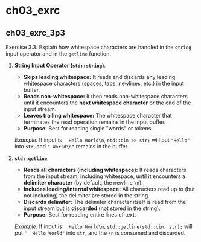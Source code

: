 # ch03_exrc

## ch03_exrc_3p3

Exercise 3.3: Explain how whitespace characters are handled in the `string` input operator
and in the `getline` function.

1.  **String Input Operator (`std::string`)**:
    * **Skips leading whitespace:** It reads and discards any leading whitespace characters (spaces, tabs, newlines, etc.) in the input buffer.
    * **Reads non-whitespace:** It then reads non-whitespace characters until it encounters the **next whitespace character** or the end of the input stream.
    * **Leaves trailing whitespace:** The whitespace character that terminates the read operation remains in the input buffer.
    * **Purpose:** Best for reading single "words" or tokens.

    *Example:* If input is `  Hello World\n`, `std::cin >> str;` will put `"Hello"` into `str`, and `" World\n"` remains in the buffer.

2.  **`std::getline`**:
    * **Reads all characters (including whitespace):** It reads characters from the input stream, including whitespace, until it encounters a **delimiter character** (by default, the newline `\n`).
    * **Includes leading/internal whitespace:** All characters read up to (but not including) the delimiter are stored in the string.
    * **Discards delimiter:** The delimiter character itself is read from the input stream but is **discarded** (not stored in the string).
    * **Purpose:** Best for reading entire lines of text.

    *Example:* If input is `  Hello World\n`, `std::getline(std::cin, str);` will put `"  Hello World"` into `str`, and the `\n` is consumed and discarded.